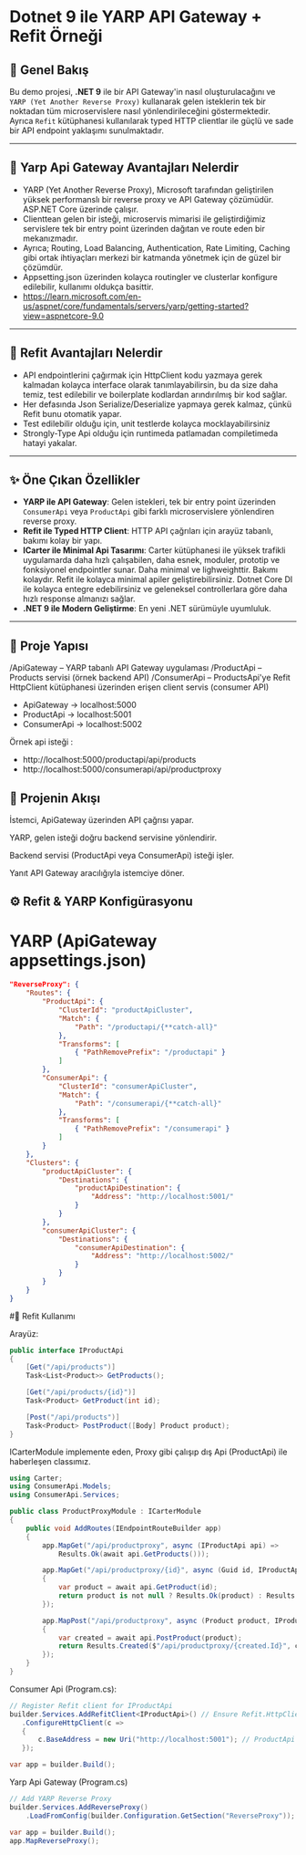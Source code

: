# Dotnet 9 ile YARP API Gateway + Refit Örneği


## 📌 Genel Bakış

Bu demo projesi, **.NET 9** ile bir API Gateway'in nasıl oluşturulacağını ve  
`YARP (Yet Another Reverse Proxy)` kullanarak gelen isteklerin tek bir noktadan tüm microservislere  nasıl yönlendirileceğini göstermektedir.  
Ayrıca `Refit` kütüphanesi kullanılarak typed HTTP clientlar ile güçlü ve sade bir API endpoint yaklaşımı sunulmaktadır.

---

## 📌 Yarp Api Gateway Avantajları Nelerdir

-  YARP (Yet Another Reverse Proxy), Microsoft tarafından geliştirilen yüksek performanslı bir reverse proxy ve API Gateway çözümüdür. ASP.NET Core üzerinde çalışır.
-  Clienttean gelen bir isteği, microservis mimarisi ile geliştirdiğimiz servislere tek bir entry point üzerinden dağıtan ve route eden bir mekanızmadır.
-  Ayrıca; Routing, Load Balancing, Authentication, Rate Limiting, Caching gibi ortak ihtiyaçları merkezi bir katmanda yönetmek için de güzel bir çözümdür.
-  Appsetting.json üzerinden kolayca routingler ve clusterlar konfigure edilebilir, kullanımı oldukça basittir.
-  https://learn.microsoft.com/en-us/aspnet/core/fundamentals/servers/yarp/getting-started?view=aspnetcore-9.0

---

## 📌 Refit Avantajları Nelerdir

-  API endpointlerini çağırmak için HttpClient kodu yazmaya gerek kalmadan kolayca interface olarak tanımlayabilirsin, bu da size daha temiz, test edilebilir ve boilerplate kodlardan arındırılmış bir kod sağlar.
-  Her defasında Json Serialize/Deserialize yapmaya gerek kalmaz, çünkü Refit bunu otomatik yapar.
-  Test edilebilir olduğu için, unit testlerde kolayca mocklayabilirsiniz
-  Strongly-Type Api olduğu için runtimeda patlamadan compiletimeda hatayi yakalar.

---

## ✨ Öne Çıkan Özellikler

- **YARP ile API Gateway**: Gelen istekleri, tek bir entry point üzerinden `ConsumerApi` veya `ProductApi` gibi farklı microservislere yönlendiren reverse proxy.  
- **Refit ile Typed HTTP Client**: HTTP API çağrıları için arayüz tabanlı, bakımı kolay bir yapı.
- **ICarter ile Minimal Api Tasarımı**: Carter kütüphanesi ile yüksek trafikli uygulamarda daha hızlı çalışabilen, daha esnek, moduler, prototip ve fonksiyonel endpointler sunar. Daha minimal ve lighweighttir. Bakımı kolaydır. Refit ile kolayca minimal apiler geliştirebilirsiniz. Dotnet Core DI ile kolayca entegre edebilirsiniz ve geleneksel controllerlara göre daha hızlı response almanızı sağlar.
- **.NET 9 ile Modern Geliştirme**: En yeni .NET sürümüyle uyumluluk.  

---

## 📂 Proje Yapısı

/ApiGateway – YARP tabanlı API Gateway uygulaması
/ProductApi – Products servisi (örnek backend API)
/ConsumerApi – ProductsApi'ye Refit HttpClient kütüphanesi üzerinden erişen client servis (consumer API)

- ApiGateway -> localhost:5000
- ProductApi -> localhost:5001
- ConsumerApi -> localhost:5002

Örnek api isteği :
- http://localhost:5000/productapi/api/products
- http://localhost:5000/consumerapi/api/productproxy

## 🔄 Projenin Akışı

İstemci, ApiGateway üzerinden API çağrısı yapar.

YARP, gelen isteği doğru backend servisine yönlendirir.

Backend servisi (ProductApi veya ConsumerApi) isteği işler.

Yanıt API Gateway aracılığıyla istemciye döner.


## ⚙️ Refit & YARP Konfigürasyonu

# YARP (ApiGateway appsettings.json)

```json
"ReverseProxy": {
    "Routes": {
        "ProductApi": {
            "ClusterId": "productApiCluster",
            "Match": {
                "Path": "/productapi/{**catch-all}"
            },
            "Transforms": [
                { "PathRemovePrefix": "/productapi" }
            ]
        },
        "ConsumerApi": {
            "ClusterId": "consumerApiCluster",
            "Match": {
                "Path": "/consumerapi/{**catch-all}"
            },
            "Transforms": [
                { "PathRemovePrefix": "/consumerapi" }
            ]
        }
    },
    "Clusters": {
        "productApiCluster": {
            "Destinations": {
                "productApiDestination": {
                    "Address": "http://localhost:5001/"
                }
            }
        },
        "consumerApiCluster": {
            "Destinations": {
                "consumerApiDestination": {
                    "Address": "http://localhost:5002/"
                }
            }
        }
    }
}
```

#🔹 Refit Kullanımı

Arayüz:

```csharp
public interface IProductApi
{
    [Get("/api/products")]
    Task<List<Product>> GetProducts();

    [Get("/api/products/{id}")]
    Task<Product> GetProduct(int id);

    [Post("/api/products")]
    Task<Product> PostProduct([Body] Product product);
}
```
ICarterModule implemente eden, Proxy gibi çalışıp dış Api (ProductApi) ile haberleşen classımız.

```csharp
using Carter;
using ConsumerApi.Models;
using ConsumerApi.Services;

public class ProductProxyModule : ICarterModule
{
    public void AddRoutes(IEndpointRouteBuilder app)
    {
        app.MapGet("/api/productproxy", async (IProductApi api) =>
            Results.Ok(await api.GetProducts()));

        app.MapGet("/api/productproxy/{id}", async (Guid id, IProductApi api) =>
        {
            var product = await api.GetProduct(id);
            return product is not null ? Results.Ok(product) : Results.NotFound();
        });

        app.MapPost("/api/productproxy", async (Product product, IProductApi api) =>
        {
            var created = await api.PostProduct(product);
            return Results.Created($"/api/productproxy/{created.Id}", created);
        });
    }
}
```

Consumer Api (Program.cs):

```csharp
// Register Refit client for IProductApi
builder.Services.AddRefitClient<IProductApi>() // Ensure Refit.HttpClientFactory package is installed
   .ConfigureHttpClient(c =>
   {
       c.BaseAddress = new Uri("http://localhost:5001"); // ProductApi URL
   });

var app = builder.Build();
```

Yarp Api Gateway (Program.cs)
```csharp
// Add YARP Reverse Proxy
builder.Services.AddReverseProxy()
    .LoadFromConfig(builder.Configuration.GetSection("ReverseProxy"));

var app = builder.Build();
app.MapReverseProxy();
```
